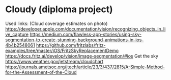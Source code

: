 # Cloudy (diploma project)

Used links:
(Cloud coverage estimates on photo)
https://developer.apple.com/documentation/vision/recognizing_objects_in_live_capture
https://medium.com/flawless-app-stories/using-sky-segmentation-to-create-stunning-background-animations-in-ios-4b4b2548061
https://github.com/fritzlabs/fritz-examples/tree/master/iOS/FritzSkyReplacementDemo
https://docs.fritz.ai/develop/vision/image-segmentation/#ios       Get the sky
https://www.weather.gov/jetstream/cloudchart
https://journals.ametsoc.org/jtech/article/23/3/437/2815/A-Simple-Method-for-the-Assessment-of-the-Cloud
